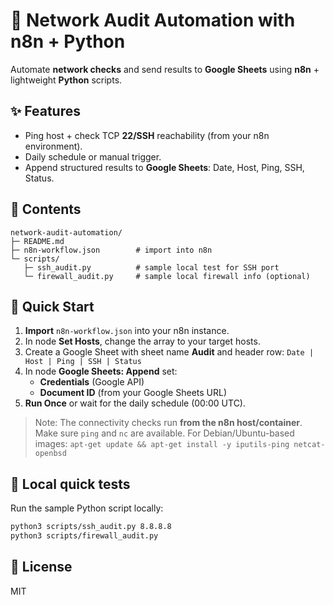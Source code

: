 # 🔐 Network Audit Automation with n8n + Python

Automate **network checks** and send results to **Google Sheets** using **n8n** + lightweight **Python** scripts.

## ✨ Features
- Ping host + check TCP **22/SSH** reachability (from your n8n environment).
- Daily schedule or manual trigger.
- Append structured results to **Google Sheets**: Date, Host, Ping, SSH, Status.

## 🧩 Contents
```
network-audit-automation/
├─ README.md
├─ n8n-workflow.json        # import into n8n
└─ scripts/
   ├─ ssh_audit.py          # sample local test for SSH port
   └─ firewall_audit.py     # sample local firewall info (optional)
```

## 🚀 Quick Start
1) **Import** `n8n-workflow.json` into your n8n instance.
2) In node **Set Hosts**, change the array to your target hosts.
3) Create a Google Sheet with sheet name **Audit** and header row:
   `Date | Host | Ping | SSH | Status`
4) In node **Google Sheets: Append** set:
   - **Credentials** (Google API)  
   - **Document ID** (from your Google Sheets URL)
5) **Run Once** or wait for the daily schedule (00:00 UTC).

> Note: The connectivity checks run **from the n8n host/container**. Make sure `ping` and `nc` are available. For Debian/Ubuntu-based images:
> `apt-get update && apt-get install -y iputils-ping netcat-openbsd`

## 🧪 Local quick tests
Run the sample Python script locally:

```bash
python3 scripts/ssh_audit.py 8.8.8.8
python3 scripts/firewall_audit.py
```

## 📄 License
MIT
